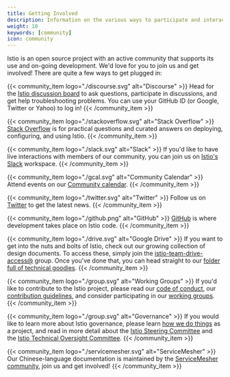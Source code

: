 ```yaml
---
title: Getting Involved
description: Information on the various ways to participate and interact with the Istio community.
weight: 10
keywords: [community]
icon: community
---
```

Istio is an open source project with an active community that supports its use and on-going development. We'd love for you
to join us and get involved!
There are quite a few ways to get plugged in:

{{< community_item logo="./discourse.svg" alt="Discourse" >}}
Head for the [Istio discussion board](https://discuss.istio.io) to ask questions,
participate in discussions, and get help troubleshooting problems. You can use your GitHub ID (or Google, Twitter or Yahoo) to log in!
{{< /community_item >}}

{{< community_item logo="./stackoverflow.svg" alt="Stack Overflow" >}}
[Stack Overflow](https://stackoverflow.com/questions/tagged/istio) is for practical questions and curated answers
on deploying, configuring, and using Istio.
{{< /community_item >}}

{{< community_item logo="./slack.svg" alt="Slack" >}}
If you'd like to have live interactions with members of our community, you can join us on
[Istio's Slack](https://slack.istio.io) workspace.
{{< /community_item >}}

{{< community_item logo="./gcal.svg" alt="Community Calendar" >}}
Attend events on our [Community calendar](https://calendar.google.com/calendar/embed?src=i10ogf58krfbrsjai5qi16g4do%40group.calendar.google.com&ctz=America%2FLos_Angeles).
{{< /community_item >}}

{{< community_item logo="./twitter.svg" alt="Twitter" >}}
Follow us on [Twitter](https://twitter.com/IstioMesh) to get the latest news.
{{< /community_item >}}

{{< community_item logo="./github.png" alt="GitHub" >}}
[GitHub](https://github.com/istio/community) is where development takes place on Istio code.
{{< /community_item >}}

{{< community_item logo="./drive.svg" alt="Google Drive" >}}
If you want to get into the nuts and bolts of Istio, check out our growing collection
of design documents. To access these, simply join the
[istio-team-drive-access@](https://groups.google.com/forum/#!forum/istio-team-drive-access) group.
Once you've done that, you can head straight to our
[folder full of technical goodies](https://drive.google.com/corp/drive/u/0/folders/0AIS5p3eW9BCtUk9PVA).
{{< /community_item >}}

{{< community_item logo="./group.svg" alt="Working Groups" >}}
If you'd like to contribute to the Istio project, please read our
[code of conduct](https://github.com/istio/community/blob/master/CONTRIBUTING.md#code-of-conduct), our
[contribution guidelines](https://github.com/istio/community/blob/master/CONTRIBUTING.md), and
consider participating in our [working groups](https://github.com/istio/community/blob/master/WORKING-GROUPS.md).
{{< /community_item >}}

{{< community_item logo="./group.svg" alt="Governance" >}}
If you would like to learn more about Istio governance, please learn [how we do things](https://github.com/istio/community/blob/master/README.md)
as a project, and read in more detail about the [Istio Steering Committee](https://github.com/istio/community/tree/master/steering)
and the [Istio Technical Oversight Committee](https://github.com/istio/community/blob/master/TECH-OVERSIGHT-COMMITTEE.md).
{{< /community_item >}}

{{< community_item logo="./servicemesher.svg" alt="ServiceMesher" >}}
Our Chinese-language documentation is maintained by the
[ServiceMesher community](https://www.servicemesher.com), join us and get involved!
{{< /community_item >}}
